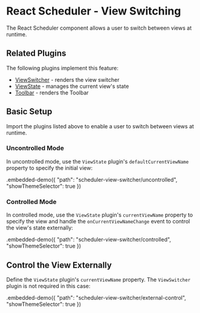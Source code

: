 # React Scheduler - View Switching

The React Scheduler component allows a user to switch between views at runtime.

## Related Plugins

The following plugins implement this feature:

- [ViewSwitcher](../reference/view-switcher.md) - renders the view switcher
- [ViewState](../reference/view-state.md) - manages the current view's state
- [Toolbar](../reference/toolbar.md) - renders the Toolbar

## Basic Setup

Import the plugins listed above to enable a user to switch between views at runtime.

### Uncontrolled Mode

In uncontrolled mode, use the `ViewState` plugin's `defaultCurrentViewName` property to specify the initial view:

.embedded-demo({ "path": "scheduler-view-switcher/uncontrolled", "showThemeSelector": true })

### Controlled Mode

In controlled mode, use the `ViewState` plugin's `currentViewName` property to specify the view and handle the `onCurrentViewNameChange` event to control the view's state externally:

.embedded-demo({ "path": "scheduler-view-switcher/controlled", "showThemeSelector": true })

## Control the View Externally

Define the `ViewState` plugin's `currentViewName` property. The `ViewSwitcher` plugin is not required in this case:

.embedded-demo({ "path": "scheduler-view-switcher/external-control", "showThemeSelector": true })

